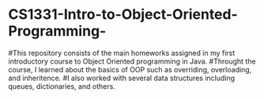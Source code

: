 # CS1331-Intro-to-Object-Oriented-Programming-

#This repository consists of the main homeworks assigned in my first introductory course to Object Oriented programming in Java. 
#Throught the course, I learned about the basics of OOP such as overriding, overloading, and inheritence.
#I also worked with several data structures including queues, dictionaries, and others.

